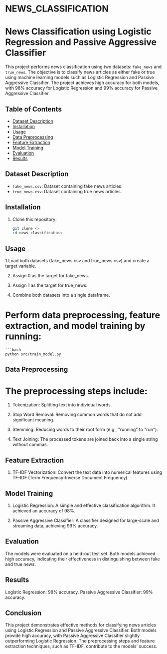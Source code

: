 # NEWS_CLASSIFICATION

# News Classification using Logistic Regression and Passive Aggressive Classifier

This project performs news classification using two datasets: `fake_news` and `true_news`. The objective is to classify news articles as either fake or true using machine learning models such as Logistic Regression and Passive Aggressive Classifier. The project achieves high accuracy for both models, with 98% accuracy for Logistic Regression and 99% accuracy for Passive Aggressive Classifier.

## Table of Contents
- [Dataset Description](#dataset-description)
- [Installation](#installation)
- [Usage](#usage)
- [Data Preprocessing](#data-preprocessing)
- [Feature Extraction](#feature-extraction)
- [Model Training](#model-training)
- [Evaluation](#evaluation)
- [Results](#results)


## Dataset Description

- `fake_news.csv`: Dataset containing fake news articles.
- `true_news.csv`: Dataset containing true news articles.

## Installation

1. Clone this repository:
   ```bash
   git clone <>
   cd news_classification


## Usage

1.Load both datasets (fake_news.csv and true_news.csv) and create a target variable.

2. Assign 0 as the target for fake_news.
   
3. Assign 1 as the target for true_news.
   
4. Combine both datasets into a single dataframe.

#  Perform data preprocessing, feature extraction, and model training by running:
    ```bash
    python src/train_model.py

## Data Preprocessing

# The preprocessing steps include:

1.  Tokenization: Splitting text into individual words.
   
2.  Stop Word Removal: Removing common words that do not add significant meaning.
  
3.  Stemming: Reducing words to their root form (e.g., "running" to "run").
  
4.  Text Joining: The processed tokens are joined back into a single string without commas.

## Feature Extraction

1.  TF-IDF Vectorization: Convert the text data into numerical features using TF-IDF (Term Frequency-Inverse Document Frequency).
   
## Model Training

1.  Logistic Regression: A simple and effective classification algorithm. It achieved an accuracy of 98%.

2.  Passive Aggressive Classifier: A classifier designed for large-scale and streaming data, achieving 99% accuracy.

## Evaluation
  The models were evaluated on a held-out test set. Both models achieved high accuracy, indicating their effectiveness in distinguishing between fake and true news.
## Results
   Logistic Regression: 98% accuracy.
   Passive Aggressive Classifier: 99% accuracy.
## Conclusion

This project demonstrates effective methods for classifying news articles using Logistic Regression and Passive Aggressive Classifier. Both models provide high accuracy, with Passive Aggressive Classifier slightly outperforming Logistic Regression. The preprocessing steps and feature extraction techniques, such as TF-IDF, contribute to the models' success.





